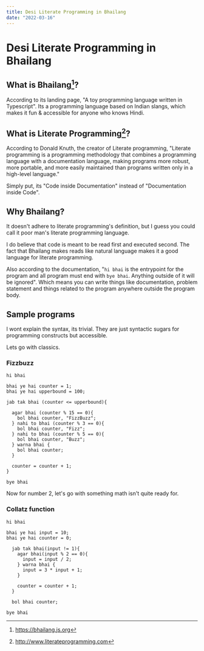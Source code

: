 ```yaml
---
title: Desi Literate Programming in Bhailang
date: "2022-03-16"
---
```

# Desi Literate Programming in Bhailang

## What is Bhailang[^bhailang]?
According to its landing page, "A toy programming language written in Typescript".
Its a programming language based on Indian slangs, which makes it fun & accessible for anyone who knows Hindi.

## What is Literate Programming[^literate-programming]?
According to Donald Knuth, the creator of Literate programming, "Literate programming is a programming methodology that combines a programming language with a documentation language, making programs more robust, more portable, and more easily maintained than programs written only in a high-level language."

Simply put, its "Code inside Documentation" instead of "Documentation inside Code".

## Why Bhailang?
It doesn't adhere to literate programming's definition, but I guess you could call it poor man's literate programming language.

I do believe that code is meant to be read first and executed second. The fact that Bhailang makes reads like natural language makes it a good language for literate programming. 

Also according to the documentation, "`hi bhai` is the entrypoint for the program and all program must end with `bye bhai`. Anything outside of it will be ignored". Which means you can write things like documentation, problem statement and things related to the program anywhere outside the program body. 

## Sample programs 
I wont explain the syntax, its trivial. They are just syntactic sugars for programming constructs but accessible.

Lets go with classics.

### Fizzbuzz
```bhailang:fizzbuzz.bl
hi bhai

bhai ye hai counter = 1;
bhai ye hai upperbound = 100;

jab tak bhai (counter <= upperbound){

  agar bhai (counter % 15 == 0){
    bol bhai counter, "FizzBuzz";
  } nahi to bhai (counter % 3 == 0){
    bol bhai counter, "Fizz";
  } nahi to bhai (counter % 5 == 0){
    bol bhai counter, "Buzz";
  } warna bhai {
    bol bhai counter;
  }

  counter = counter + 1;
}

bye bhai
```

Now for number 2, let's go with something math isn't quite ready for.

### Collatz function
```bhailang:collatz.bl
hi bhai

bhai ye hai input = 10;
bhai ye hai counter = 0;

  jab tak bhai(input != 1){
    agar bhai(input % 2 == 0){
      input = input / 2;
    } warna bhai {
      input = 3 * input + 1;
    }

    counter = counter + 1;
  }

  bol bhai counter;

bye bhai
```


[^bhailang]: https://bhailang.js.org
[^literate-programming]: http://www.literateprogramming.com
